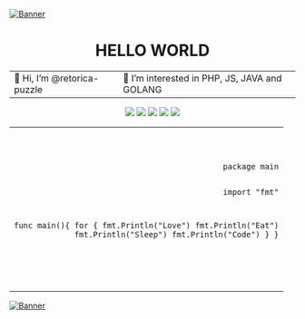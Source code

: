 [![Banner](https://cdn.pixabay.com/photo/2019/10/27/21/13/flowers-4582844_960_720.png)]()
<!-- [![Visits Badge](https://badges.pufler.dev/visits/braydoncoyer/braydoncoyer)](https:braydoncoyer.dev)
[![Twitter Badge](https://img.shields.io/badge/Twitter-Profile-informational?style=flat&logo=twitter&logoColor=white&color=1CA2F1)](https://twitter.com/BraydonCoyer)
[![LinkedIn Badge](https://img.shields.io/badge/LinkedIn-Profile-informational?style=flat&logo=linkedin&logoColor=white&color=0D76A8)](https://www.linkedin.com/in/braydon-coyer/)
[![CodePen Badge](https://img.shields.io/badge/CodePen-Profile-informational?style=flat&logo=codepen&logoColor=white&color=black)](https://codepen.io/braydoncoyer) -->
  <h1 align="center">HELLO WORLD</h1>
  <table align="center">
    <tr>
      <td>
    👋 Hi, I’m @retorica-puzzle
      </td>
      <td>
    👀 I’m interested in PHP, JS, JAVA and GOLANG
      </td>
    </tr>
  </table>
  <p align="center">
   <img src="https://img.icons8.com/officel/144/000000/php-logo.png"/>
  <img src="https://img.icons8.com/color/144/000000/wordpress.png"/>
    <img src="https://img.icons8.com/color/144/000000/javascript--v1.png"/>
    <img src="https://img.icons8.com/color/144/000000/java-coffee-cup-logo--v1.png"/>
    <img src="https://img.icons8.com/color/144/000000/golang.png"/>
  </p>
<table align="center">
  <tr>
    <td>
<pre align="right">
<code>
<p>
package main

import "fmt"

func main(){
    for {
    	fmt.Println("Love")
        fmt.Println("Eat")
	fmt.Println("Sleep")
	fmt.Println("Code")
    }
}
</p>
</code>
</pre>
    </td>
  </tr>
</table>

[![Banner](https://cdn.pixabay.com/photo/2019/10/27/21/13/flowers-4582844_960_720.png)]()

<!---
retorica-puzzle/retorica-puzzle is a ✨ special ✨ repository because its `README.md` (this file) appears on your GitHub profile.
You can click the Preview link to take a look at your changes.
--->
